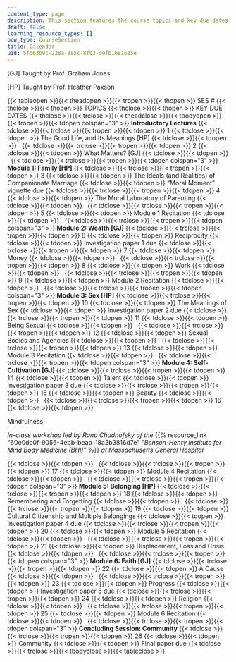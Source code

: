 ```yaml
---
content_type: page
description: This section features the course topics and key due dates.
draft: false
learning_resource_types: []
ocw_type: CourseSection
title: Calendar
uid: 5fb63b9c-228a-885c-8fb3-defb16816a5e
---
```

\[GJ\] Taught by Prof. Graham Jones

\[HP\] Taught by Prof. Heather Paxson

{{< tableopen >}}{{< theadopen >}}{{< tropen >}}{{< thopen >}}
SES #
{{< thclose >}}{{< thopen >}}
TOPICS
{{< thclose >}}{{< thopen >}}
KEY DUE DATES
{{< thclose >}}{{< trclose >}}{{< theadclose >}}{{< tbodyopen >}}{{< tropen >}}{{< tdopen colspan="3" >}}
**Introductory Lectures**
{{< tdclose >}}{{< trclose >}}{{< tropen >}}{{< tdopen >}}
1
{{< tdclose >}}{{< tdopen >}}
The Good Life, and Its Meanings \[HP\]
{{< tdclose >}}{{< tdopen >}}
 
{{< tdclose >}}{{< trclose >}}{{< tropen >}}{{< tdopen >}}
2
{{< tdclose >}}{{< tdopen >}}
What Matters? \[GJ\]
{{< tdclose >}}{{< tdopen >}}
 
{{< tdclose >}}{{< trclose >}}{{< tropen >}}{{< tdopen colspan="3" >}}
**Module 1: Family \[HP\]**
{{< tdclose >}}{{< trclose >}}{{< tropen >}}{{< tdopen >}}
3
{{< tdclose >}}{{< tdopen >}}
The Ideals (and Realities) of Companionate Marriage
{{< tdclose >}}{{< tdopen >}}
“Moral Moment” vignette due
{{< tdclose >}}{{< trclose >}}{{< tropen >}}{{< tdopen >}}
4
{{< tdclose >}}{{< tdopen >}}
The Moral Laboratory of Parenting
{{< tdclose >}}{{< tdopen >}}
 
{{< tdclose >}}{{< trclose >}}{{< tropen >}}{{< tdopen >}}
5
{{< tdclose >}}{{< tdopen >}}
Module 1 Recitation
{{< tdclose >}}{{< tdopen >}}
 
{{< tdclose >}}{{< trclose >}}{{< tropen >}}{{< tdopen colspan="3" >}}
**Module 2: Wealth \[GJ\]**
{{< tdclose >}}{{< trclose >}}{{< tropen >}}{{< tdopen >}}
6
{{< tdclose >}}{{< tdopen >}}
Reciprocity
{{< tdclose >}}{{< tdopen >}}
Investigation paper 1 due
{{< tdclose >}}{{< trclose >}}{{< tropen >}}{{< tdopen >}}
7
{{< tdclose >}}{{< tdopen >}}
Money
{{< tdclose >}}{{< tdopen >}}
 
{{< tdclose >}}{{< trclose >}}{{< tropen >}}{{< tdopen >}}
8
{{< tdclose >}}{{< tdopen >}}
Work
{{< tdclose >}}{{< tdopen >}}
 
{{< tdclose >}}{{< trclose >}}{{< tropen >}}{{< tdopen >}}
9
{{< tdclose >}}{{< tdopen >}}
Module 2 Recitation
{{< tdclose >}}{{< tdopen >}}
 
{{< tdclose >}}{{< trclose >}}{{< tropen >}}{{< tdopen colspan="3" >}}
**Module 3: Sex \[HP\]**
{{< tdclose >}}{{< trclose >}}{{< tropen >}}{{< tdopen >}}
10
{{< tdclose >}}{{< tdopen >}}
The Meanings of Sex
{{< tdclose >}}{{< tdopen >}}
Investigation paper 2 due
{{< tdclose >}}{{< trclose >}}{{< tropen >}}{{< tdopen >}}
11
{{< tdclose >}}{{< tdopen >}}
Being Sexual
{{< tdclose >}}{{< tdopen >}}
 
{{< tdclose >}}{{< trclose >}}{{< tropen >}}{{< tdopen >}}
12
{{< tdclose >}}{{< tdopen >}}
Sexual Bodies and Agencies
{{< tdclose >}}{{< tdopen >}}
 
{{< tdclose >}}{{< trclose >}}{{< tropen >}}{{< tdopen >}}
13
{{< tdclose >}}{{< tdopen >}}
Module 3 Recitation
{{< tdclose >}}{{< tdopen >}}
 
{{< tdclose >}}{{< trclose >}}{{< tropen >}}{{< tdopen colspan="3" >}}
**Module 4: Self-Cultivation \[GJ\]**
{{< tdclose >}}{{< trclose >}}{{< tropen >}}{{< tdopen >}}
14
{{< tdclose >}}{{< tdopen >}}
Talent
{{< tdclose >}}{{< tdopen >}}
Investigation paper 3 due
{{< tdclose >}}{{< trclose >}}{{< tropen >}}{{< tdopen >}}
15
{{< tdclose >}}{{< tdopen >}}
Beauty
{{< tdclose >}}{{< tdopen >}}
 
{{< tdclose >}}{{< trclose >}}{{< tropen >}}{{< tdopen >}}
16
{{< tdclose >}}{{< tdopen >}}

Mindfulness

*In-class workshop led by Rana Chudnofsky of the* {{% resource_link "60e0dc0f-9056-4ebb-beab-18a2b3816d7e" "*Benson-Henry Institute for Mind Body Medicine (BHI)*" %}} *at Massachusetts General Hospital*

{{< tdclose >}}{{< tdopen >}}
 
{{< tdclose >}}{{< trclose >}}{{< tropen >}}{{< tdopen >}}
17
{{< tdclose >}}{{< tdopen >}}
Module 4 Recitation
{{< tdclose >}}{{< tdopen >}}
 
{{< tdclose >}}{{< trclose >}}{{< tropen >}}{{< tdopen colspan="3" >}}
**Module 5: Belonging \[HP\]**
{{< tdclose >}}{{< trclose >}}{{< tropen >}}{{< tdopen >}}
18
{{< tdclose >}}{{< tdopen >}}
Remembering and Forgetting
{{< tdclose >}}{{< tdopen >}}
 
{{< tdclose >}}{{< trclose >}}{{< tropen >}}{{< tdopen >}}
19
{{< tdclose >}}{{< tdopen >}}
Cultural Citizenship and Multiple Belongings
{{< tdclose >}}{{< tdopen >}}
Investigation paper 4 due
{{< tdclose >}}{{< trclose >}}{{< tropen >}}{{< tdopen >}}
20
{{< tdclose >}}{{< tdopen >}}
Module 5 Recitation
{{< tdclose >}}{{< tdopen >}}
 
{{< tdclose >}}{{< trclose >}}{{< tropen >}}{{< tdopen >}}
21
{{< tdclose >}}{{< tdopen >}}
Displacement, Loss and Crisis
{{< tdclose >}}{{< tdopen >}}
 
{{< tdclose >}}{{< trclose >}}{{< tropen >}}{{< tdopen colspan="3" >}}
**Module 6: Faith \[GJ\]**
{{< tdclose >}}{{< trclose >}}{{< tropen >}}{{< tdopen >}}
22
{{< tdclose >}}{{< tdopen >}}
A Cause
{{< tdclose >}}{{< tdopen >}}
 
{{< tdclose >}}{{< trclose >}}{{< tropen >}}{{< tdopen >}}
23
{{< tdclose >}}{{< tdopen >}}
Progress
{{< tdclose >}}{{< tdopen >}}
Investigation paper 5 due
{{< tdclose >}}{{< trclose >}}{{< tropen >}}{{< tdopen >}}
24
{{< tdclose >}}{{< tdopen >}}
Religion
{{< tdclose >}}{{< tdopen >}}
 
{{< tdclose >}}{{< trclose >}}{{< tropen >}}{{< tdopen >}}
25
{{< tdclose >}}{{< tdopen >}}
Module 6 Recitation
{{< tdclose >}}{{< tdopen >}}
 
{{< tdclose >}}{{< trclose >}}{{< tropen >}}{{< tdopen colspan="3" >}}
**Concluding Session: Community**
{{< tdclose >}}{{< trclose >}}{{< tropen >}}{{< tdopen >}}
26
{{< tdclose >}}{{< tdopen >}}
Community
{{< tdclose >}}{{< tdopen >}}
Final paper due
{{< tdclose >}}{{< trclose >}}{{< tbodyclose >}}{{< tableclose >}}